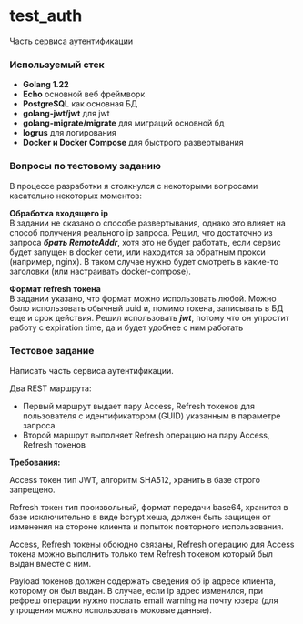 # test_auth

Часть сервиса аутентификации

### Используемый стек

* **Golang 1.22**
* **Echo** основной веб фреймворк
* **PostgreSQL** как основная БД
* **golang-jwt/jwt** для jwt
* **golang-migrate/migrate** для миграций основной бд
* **logrus** для логирования
* **Docker и Docker Compose** для быстрого развертывания

### Вопросы по тестовому заданию

В процессе разработки я столкнулся с некоторыми вопросами касательно некоторых моментов:

**Обработка входящего ip**  
В задании не сказано о способе развертывания, однако это влияет на способ получения реального ip запроса.
Решил, что достаточно из запроса **_брать RemoteAddr_**, хотя это не будет работать, если сервис будет запущен в docker сети, 
или находится за обратным прокси (например, nginx). В таком случае нужно будет смотреть в какие-то заголовки (или настраивать docker-compose).

**Формат refresh токена**  
В задании указано, что формат можно использовать любой. Можно было использовать обычный uuid и, помимо токена, записывать в БД еще и срок действия.
Решил использовать **_jwt_**, потому что он упростит работу с expiration time, да и будет удобнее с ним работать


### Тестовое задание
Написать часть сервиса аутентификации.

Два REST маршрута:

- Первый маршрут выдает пару Access, Refresh токенов для пользователя с идентификатором (GUID) указанным в параметре запроса
- Второй маршрут выполняет Refresh операцию на пару Access, Refresh токенов

**Требования:**

Access токен тип JWT, алгоритм SHA512, хранить в базе строго запрещено.

Refresh токен тип произвольный, формат передачи base64, хранится в базе исключительно в виде bcrypt хеша, должен быть защищен от изменения на стороне клиента и попыток повторного использования.

Access, Refresh токены обоюдно связаны, Refresh операцию для Access токена можно выполнить только тем Refresh токеном который был выдан вместе с ним.

Payload токенов должен содержать сведения об ip адресе клиента, которому он был выдан. В случае, если ip адрес изменился, при рефреш операции нужно послать email warning на почту юзера (для упрощения можно использовать моковые данные).